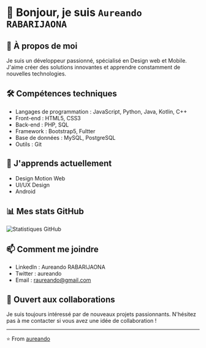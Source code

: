 # 👋 Bonjour, je suis ``Aureando RABARIJAONA``

## 🚀 À propos de moi
Je suis un développeur passionné, spécialisé en Design web et Mobile. J'aime créer des solutions innovantes et apprendre constamment de nouvelles technologies.

## 🛠 Compétences techniques
- Langages de programmation : JavaScript, Python, Java, Kotlin, C++
- Front-end : HTML5, CSS3
- Back-end : PHP, SQL
- Framework : Bootstrap5, Fultter
- Base de données : MySQL, PostgreSQL
- Outils : Git
  
## 🌱 J'apprends actuellement
- Design Motion Web
- UI/UX Design
- Android
## 📊 Mes stats GitHub
![Statistiques GitHub](https://github-readme-stats.vercel.app/api?username=aureando&show_icons=true&theme=radical)

## 📫 Comment me joindre
- LinkedIn : Aureando RABARIJAONA
- Twitter : aureando
- Email : raureando@gmail.com

## 🤝 Ouvert aux collaborations
Je suis toujours intéressé par de nouveaux projets passionnants. N'hésitez pas à me contacter si vous avez une idée de collaboration !

---

⭐️ From [aureando](https://github.com/aureando)
